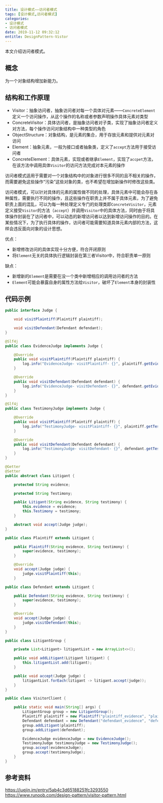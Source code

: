 ```yaml
---
title: 设计模式——访问者模式
tags: [设计模式,访问者模式]
categories:
- 设计模式
- 访问者模式
date: 2019-11-12 09:32:12
entitle: DesignPattern-Vistor
---
```


本文介绍访问者模式。

<!--more-->

## 概念

为一个对象结构增加新能力。

## 结构和工作原理

* Visitor：抽象访问者，抽象访问者对每一个具体对元素——`ConcreteElement`定义一个访问操作，从这个操作的名称或者参数声明操作具体元素对类型
* ConcreteVisitor：具体访问者，是抽象访问者对子类，实现了抽象访问者定义对方法，每个操作访问对象结构中一种类型的角色
* ObjectStructure：对象结构，是元素的集合，用于存放元素和提供对元素对访问
* Element：抽象元素，一般为接口或者抽象类，定义了`accept`方法用于接受访问者
* ConcreteElement：具体元素，实现或者继承`Element`，实现了`accpet`方法，在该方法中调用具体`Visitor`的访问方法完成对本元素的操作

访问者模式适用于需要对一个对象结构中的对象进行很多不同的且不相关的操作，而需要避免这些操作“污染”这些对象的类，也不希望在增加新操作时修改这些类。

访问者模式，可以针对具体的元素的属性做不同的处理，具体元素中可能会存在各种属性，需要执行不同的操作，且这些操作在职责上并不属于具体元素，为了避免职责上面的混乱，可以为每一种处理定义专门的处理类即`ConcreteVisitor`，元素定义接受`Visitor`的方法（`accept`）并调用`Visitor`中的具体方法，同时由于将具体操作封装在了访问者中，可以动态的新增访问者以达到新增访问操作的目的。在某些情况下，为了执行具体的操作，访问者可能需要知道具体元素内部的方法，这样会违反面向对象的设计思想。

优点：
* 新增修改访问的具体实现十分方便，符合开闭原则
* 将`Element`无关的具体执行逻辑封装在第三者Visitor中，符合职责单一原则

缺点：
* 新增新的`Element`是需要在没一个类中新增相应的调用访问者的方法
* `Element`可能会暴露自身的属性方法给`Visitor`，破坏了`Element`本身的封装性

## 代码示例

```java
public interface Judge {

    void visitPlaintiff(Plaintiff plaintiff);

    void visitDefendant(Defendant defendant);
}
```

```java
@Slf4j
public class EvidenceJudge implements Judge {

    @Override
    public void visitPlaintiff(Plaintiff plaintiff) {
        log.info("EvidenceJudge- visitPlaintiff- {}", plaintiff.getEvidence());
    }

    @Override
    public void visitDefendant(Defendant defendant) {
        log.info("EvidenceJudge- visitDefendant- {}", defendant.getEvidence());
    }
}
```

```java
@Slf4j
public class TestimonyJudge implements Judge {

    @Override
    public void visitPlaintiff(Plaintiff plaintiff) {
        log.info("TestimonyJudge- visitPlaintiff- {}", plaintiff.getTestimony());
    }

    @Override
    public void visitDefendant(Defendant defendant) {
        log.info("TestimonyJudge- visitDefendant- {}", defendant.getTestimony());
    }
}

```

```java
@Getter
@Setter
public abstract class Litigant {

    protected String evidence;

    protected String Testimony;

    public Litigant(String evidence, String testimony) {
        this.evidence = evidence;
        this.Testimony = testimony;
    }

    abstract void accept(Judge judge);
}
```

```java
public class Plaintiff extends Litigant {

    public Plaintiff(String evidence, String testimony) {
        super(evidence, testimony);
    }

    @Override
    void accept(Judge judge) {
        judge.visitPlaintiff(this);
    }
```

```java
public class Defendant extends Litigant {

    public Defendant(String evidence, String testimony) {
        super(evidence, testimony);
    }

    @Override
    void accept(Judge judge) {
        judge.visitDefendant(this);
    }
}
```

```java
public class LitigantGroup {

    private List<Litigant> litigantList = new ArrayList<>();

    public void addLitigant(Litigant litigant) {
        this.litigantList.add(litigant);
    }

    public void accept(Judge judge) {
        litigantList.forEach(litigant -> litigant.accept(judge));
    }
}
```

```java
public class VisitorClient {

    public static void main(String[] args) {
        LitigantGroup group = new LitigantGroup();
        Plaintiff plaintiff = new Plaintiff("plaintiff_evidence", "plaintiff_testimony");
        Defendant defendant = new Defendant("defendant_evidence", "defendant_testimony");
        group.addLitigant(plaintiff);
        group.addLitigant(defendant);

        EvidenceJudge evidenceJudge = new EvidenceJudge();
        TestimonyJudge testimonyJudge = new TestimonyJudge();
        group.accept(evidenceJudge);
        group.accept(testimonyJudge);
    }
}
```
## 参考资料
<https://juejin.im/entry/5ab4c3d65188251fc3293550>
<https://www.runoob.com/design-pattern/visitor-pattern.html>
